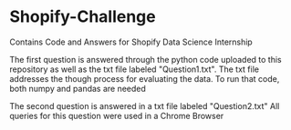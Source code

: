 # Shopify-Challenge
Contains Code and Answers for Shopify Data Science Internship


The first question is answered through the python code uploaded to this repository as well as the txt file labeled "Question1.txt".
The txt file addresses the though process for evaluating the data. 
To run that code, both numpy and pandas are needed


The second question is answered in a txt file labeled "Question2.txt"
All queries for this question were used in a Chrome Browser
